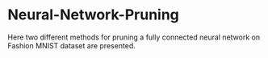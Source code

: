 # Neural-Network-Pruning
Here two different methods for pruning a fully connected neural network on Fashion MNIST dataset are presented.
